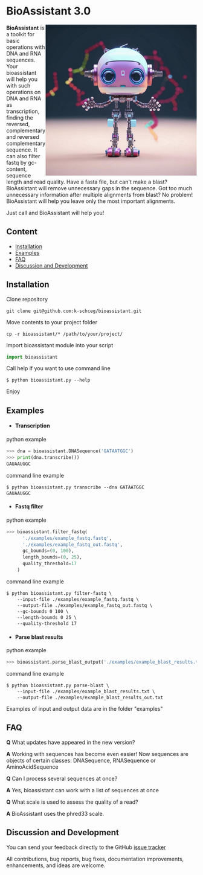 # BioAssistant 3.0

<img align="right" src="bioassistant.jpg" alt="BioAssistant" width="400">

**BioAssistant** is a toolkit for basic operations with DNA and RNA sequences. Your bioassistant will help you with such operations on DNA and RNA as transcription, finding the reversed, complementary and reversed complementary sequence. It can also filter fastq by gc-content, sequence length and read quality. 
Have a fasta file, but can't make a blast? BioAssistant will remove unnecessary gaps in the sequence. Got too much unnecessary information after multiple alignments from blast? No problem! BioAssistant will help you leave only the most important alignments.

Just call and BioAssistant will help you!
## Content

* [Installation](#installation)
* [Examples](#examples)
* [FAQ](#faq)
* [Discussion and Development](#discussion-and-development)

## Installation

Clone repository
~~~
git clone git@github.com:k-schceg/bioassistant.git
~~~
Move contents to your project folder
~~~
cp -r bioassistant/* /path/to/your/project/
~~~
Import bioassistant module into your script
```python
import bioassistant
```
Call help if you want to use command line
```
$ python bioassistant.py --help
```  

Enjoy


## Examples

* #### Transcription
python example  
```python
>>> dna = bioassistant.DNASequence('GATAATGGC')
>>> print(dna.transcribe())
GAUAAUGGC
```
command line example  
```
$ python bioassistant.py transcribe --dna GATAATGGC
GAUAAUGGC
```
* #### Fastq filter
python example  
```python
>>> bioassistant.filter_fastq(
      './examples/example_fastq.fastq', 
      './examples/example_fastq_out.fastq',
      gc_bounds=(0, 100),
      length_bounds=(0, 25),
      quality_threshold=17
    )
```
command line example  
```
$ python bioassistant.py filter-fastq \
    --input-file ./examples/example_fastq.fastq \
    --output-file ./examples/example_fastq_out.fastq \
    --gc-bounds 0 100 \
    --length-bounds 0 25 \
    --quality-threshold 17
```
* #### Parse blast results
python example  
```python
>>> bioassistant.parse_blast_output('./examples/example_blast_results.txt', './examples/example_blast_results_out.txt')
```
command line example  
```
$ python bioassistant.py parse-blast \
    --input-file ./examples/example_blast_results.txt \
    --output-file ./examples/example_blast_results_out.txt
```
Examples of input and output data are in the folder "examples"

## FAQ

**Q** What updates have appeared in the new version?

**A** Working with sequences has become even easier! Now sequences are objects of certain classes: DNASequence, RNASequence or AminoAcidSequence

**Q** Can I process several sequences at once?

**A** Yes, bioassistant can work with a list of sequences at once

**Q** What scale is used to assess the quality of a read?

**A** BioAssistant uses the phred33 scale.

## Discussion and Development

You can send your feedback directly to the GitHub [issue tracker](https://github.com/k-schceg/bioassistant/issues)

All contributions, bug reports, bug fixes, documentation improvements, enhancements, and ideas are welcome.
